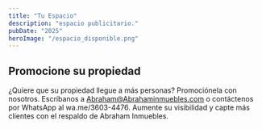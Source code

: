 ```yaml
---
title: "Tu Espacio"
description: "espacio publicitario."
pubDate: "2025"
heroImage: "/espacio_disponible.png"
---
```




## Promocione su propiedad

¿Quiere que su propiedad llegue a más personas? Promociónela con nosotros. Escríbanos a Abraham@Abrahaminmuebles.com o contáctenos por WhatsApp al wa.me/3603-4476. Aumente su visibilidad y capte más clientes con el respaldo de Abraham Inmuebles.
# 

## 

### 

#### 

##### 

###### 

## 
